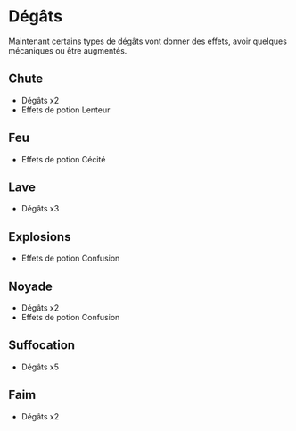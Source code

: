 # Dégâts

Maintenant certains types de dégâts vont donner des effets, avoir quelques mécaniques ou être augmentés.

## Chute

* Dégâts x2
* Effets de potion Lenteur

## Feu

* Effets de potion Cécité

## Lave

* Dégâts x3

## Explosions

* Effets de potion Confusion

## Noyade

* Dégâts x2
* Effets de potion Confusion

## Suffocation

* Dégâts x5

## Faim

* Dégâts x2

